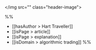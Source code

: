 </img src="" class="header-image">

%%
- [[hasAuthor > Hart Traveller]]
- [[isPage > article]]
- [[isPage > explanation]]
- [[isDomain > algorithmic trading]]
%%

